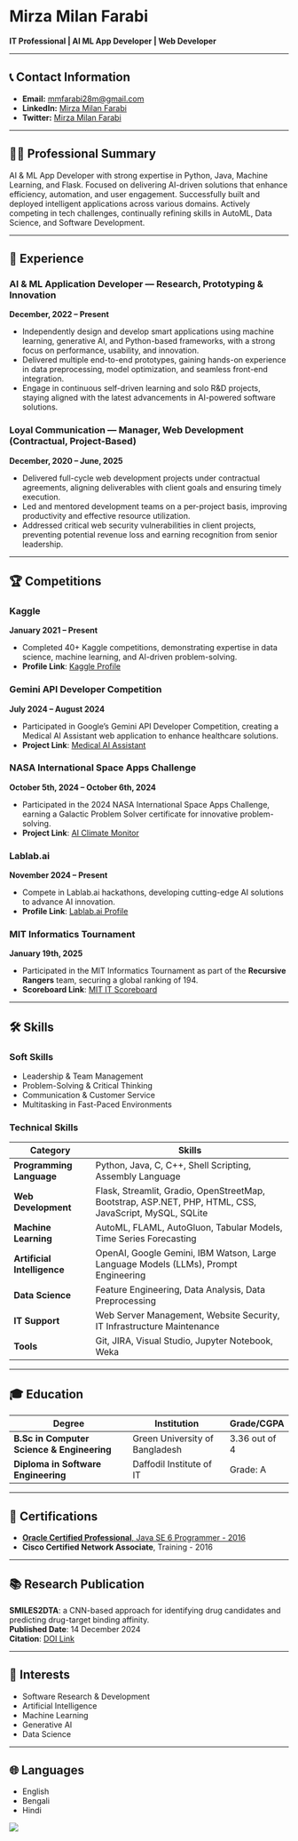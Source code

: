 # Mirza Milan Farabi

**IT Professional | AI ML App Developer | Web Developer**

---

## 📞 Contact Information
- **Email:** [mmfarabi28m@gmail.com](mailto:mmfarabi28m@gmail.com)
- **LinkedIn:** [Mirza Milan Farabi](https://www.linkedin.com/in/mirza-milan-farabi-b31209258) 
- **Twitter:** [Mirza Milan Farabi](https://x.com/m_milan_farabi)

---

## 👨‍💻 Professional Summary
AI & ML App Developer with strong expertise in Python, Java, Machine Learning, and Flask. Focused on delivering AI-driven solutions that enhance efficiency, automation, and user engagement. Successfully built and deployed intelligent applications across various domains. Actively competing in tech challenges, continually refining skills in AutoML, Data Science, and Software Development.

---

## 💼 Experience

### **AI & ML Application Developer** — Research, Prototyping & Innovation
**December, 2022  – Present**
- Independently design and develop smart applications using machine learning, generative AI, and Python-based frameworks, with a strong focus on performance, usability, and innovation.
- Delivered multiple end-to-end prototypes, gaining hands-on experience in data preprocessing, model optimization, and seamless front-end integration.
- Engage in continuous self-driven learning and solo R&D projects, staying aligned with the latest advancements in AI-powered software solutions.

### **Loyal Communication** — Manager, Web Development (Contractual, Project-Based)
**December, 2020 – June, 2025**  
- Delivered full-cycle web development projects under contractual agreements, aligning deliverables with client goals and ensuring timely execution.
- Led and mentored development teams on a per-project basis, improving productivity and effective resource utilization.
- Addressed critical web security vulnerabilities in client projects, preventing potential revenue loss and earning recognition from senior leadership.

---

## 🏆 Competitions

### **Kaggle**
**January 2021 – Present**  
- Completed 40+ Kaggle competitions, demonstrating expertise in data science, machine learning, and AI-driven problem-solving.  
- **Profile Link**: [Kaggle Profile](https://www.kaggle.com/mirzamilanfarabi)

### **Gemini API Developer Competition**
**July 2024 – August 2024**  
- Participated in Google’s Gemini API Developer Competition, creating a Medical AI Assistant web application to enhance healthcare solutions.  
- **Project Link**: [Medical AI Assistant](https://ai.google.dev/competition/projects/medical-ai-assistant)

### **NASA International Space Apps Challenge**
**October 5th, 2024 – October 6th, 2024**  
- Participated in the 2024 NASA International Space Apps Challenge, earning a Galactic Problem Solver certificate for innovative problem-solving.  
- **Project Link**: [AI Climate Monitor](https://www.spaceappschallenge.org/nasa-space-apps-2024/find-a-team/mirza-milan-farabi)

### **Lablab.ai**
**November 2024 – Present**  
- Compete in Lablab.ai hackathons, developing cutting-edge AI solutions to advance AI innovation.  
- **Profile Link**: [Lablab.ai Profile](https://lablab.ai/u/@mmfarabi)

### **MIT Informatics Tournament**
**January 19th, 2025**  
- Participated in the MIT Informatics Tournament as part of the **Recursive Rangers** team, securing a global ranking of 194.  
- **Scoreboard Link**: [MIT IT Scoreboard](https://mitit.org/Contest/ViewScoreboard/advanced1-2025?cid_2=advanced2-2025)

---

## 🛠️ Skills

### **Soft Skills**
- Leadership & Team Management  
- Problem-Solving & Critical Thinking  
- Communication & Customer Service  
- Multitasking in Fast-Paced Environments  

### **Technical Skills**

| **Category**        | **Skills**                                                                |
|---------------------|---------------------------------------------------------------------------|
| **Programming Language**  | Python, Java, C, C++, Shell Scripting, Assembly Language |
| **Web Development** | Flask, Streamlit, Gradio, OpenStreetMap, Bootstrap, ASP.NET, PHP, HTML, CSS, JavaScript, MySQL, SQLite |
| **Machine Learning**  | AutoML, FLAML, AutoGluon, Tabular Models, Time Series Forecasting  |
| **Artificial Intelligence**  | OpenAI, Google Gemini, IBM Watson, Large Language Models (LLMs), Prompt Engineering  |
| **Data Science**  | Feature Engineering, Data Analysis, Data Preprocessing  |
| **IT Support**  | Web Server Management, Website Security, IT Infrastructure Maintenance  |
| **Tools**  | Git, JIRA, Visual Studio, Jupyter Notebook, Weka  |

---

## 🎓 Education

| **Degree**                          | **Institution**               | **Grade/CGPA**       |
|-------------------------------------|-------------------------------|----------------------|
| **B.Sc in Computer Science & Engineering** | Green University of Bangladesh | 3.36 out of 4   |
| **Diploma in Software Engineering**     | Daffodil Institute of IT      | Grade: A   |

---

## 📜 Certifications

- [**Oracle Certified Professional**, Java SE 6 Programmer - 2016](https://www.credly.com/badges/b76396de-952a-4a68-8f98-029af16cc59c)
- **Cisco Certified Network Associate**, Training - 2016

---

## 📚 Research Publication

**SMILES2DTA**: a CNN-based approach for identifying drug candidates and predicting drug-target binding affinity.   
**Published Date**: 14 December 2024  
**Citation**: [DOI Link](https://doi.org/10.1007/s00521-024-10814-x)

---

## 🎯 Interests

- Software Research & Development  
- Artificial Intelligence  
- Machine Learning  
- Generative AI  
- Data Science

---

## 🌐 Languages

- English
- Bengali
- Hindi
     
   
[
![](https://www.googleapis.com/download/storage/v1/b/kaggle-user-content/o/inbox%2F6082718%2F3b4022fa419ac6bb557445b9a62b58e8%2FOracle_Certification_badge150X150.png?generation=1724958148346072&alt=media)](https://www.credly.com/badges/b76396de-952a-4a68-8f98-029af16cc59c)
